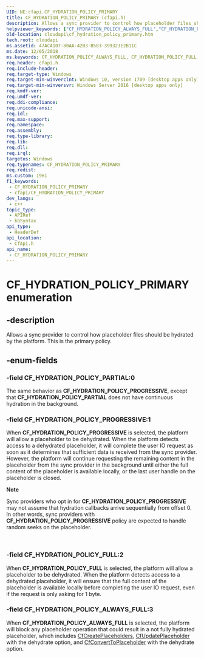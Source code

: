 ```yaml
---
UID: NE:cfapi.CF_HYDRATION_POLICY_PRIMARY
title: CF_HYDRATION_POLICY_PRIMARY (cfapi.h)
description: Allows a sync provider to control how placeholder files should be hydrated by the platform. This is the primary policy.
helpviewer_keywords: ["CF_HYDRATION_POLICY_ALWAYS_FULL","CF_HYDRATION_POLICY_FULL","CF_HYDRATION_POLICY_PARTIAL","CF_HYDRATION_POLICY_PRIMARY","CF_HYDRATION_POLICY_PRIMARY enumeration","CF_HYDRATION_POLICY_PROGRESSIVE","cfapi/CF_HYDRATION_POLICY_ALWAYS_FULL","cfapi/CF_HYDRATION_POLICY_FULL","cfapi/CF_HYDRATION_POLICY_PARTIAL","cfapi/CF_HYDRATION_POLICY_PRIMARY","cfapi/CF_HYDRATION_POLICY_PROGRESSIVE","cloudApi.cf_hydration_policy_primary"]
old-location: cloudapi\cf_hydration_policy_primary.htm
tech.root: cloudapi
ms.assetid: 47ACA107-80AA-42B3-B583-399323E2B11C
ms.date: 12/05/2018
ms.keywords: CF_HYDRATION_POLICY_ALWAYS_FULL, CF_HYDRATION_POLICY_FULL, CF_HYDRATION_POLICY_PARTIAL, CF_HYDRATION_POLICY_PRIMARY, CF_HYDRATION_POLICY_PRIMARY enumeration, CF_HYDRATION_POLICY_PROGRESSIVE, cfapi/CF_HYDRATION_POLICY_ALWAYS_FULL, cfapi/CF_HYDRATION_POLICY_FULL, cfapi/CF_HYDRATION_POLICY_PARTIAL, cfapi/CF_HYDRATION_POLICY_PRIMARY, cfapi/CF_HYDRATION_POLICY_PROGRESSIVE, cloudApi.cf_hydration_policy_primary
req.header: cfapi.h
req.include-header: 
req.target-type: Windows
req.target-min-winverclnt: Windows 10, version 1709 [desktop apps only]
req.target-min-winversvr: Windows Server 2016 [desktop apps only]
req.kmdf-ver: 
req.umdf-ver: 
req.ddi-compliance: 
req.unicode-ansi: 
req.idl: 
req.max-support: 
req.namespace: 
req.assembly: 
req.type-library: 
req.lib: 
req.dll: 
req.irql: 
targetos: Windows
req.typenames: CF_HYDRATION_POLICY_PRIMARY
req.redist: 
ms.custom: 19H1
f1_keywords:
 - CF_HYDRATION_POLICY_PRIMARY
 - cfapi/CF_HYDRATION_POLICY_PRIMARY
dev_langs:
 - c++
topic_type:
 - APIRef
 - kbSyntax
api_type:
 - HeaderDef
api_location:
 - CfApi.h
api_name:
 - CF_HYDRATION_POLICY_PRIMARY
---
```


# CF_HYDRATION_POLICY_PRIMARY enumeration


## -description

Allows a sync provider to control how placeholder files should be hydrated by the platform. This is the primary policy.

## -enum-fields

### -field CF_HYDRATION_POLICY_PARTIAL:0

The same behavior as <b>CF_HYDRATION_POLICY_PROGRESSIVE</b>, except that <b>CF_HYDRATION_POLICY_PARTIAL</b> does not have continuous hydration in the background.

### -field CF_HYDRATION_POLICY_PROGRESSIVE:1

When <b>CF_HYDRATION_POLICY_PROGRESSIVE</b> is selected, the platform will allow a placeholder to be dehydrated. When the platform detects access to a dehydrated placeholder, it will complete the user IO request as soon as it determines that sufficient data is received from the sync provider. However, the platform will continue requesting the remaining content in the placeholder from the sync provider in the background until either the full content of the placeholder is available locally, or the last user handle on the placeholder is closed.

<div class="alert"><b>Note</b>  <p class="note">Sync providers who opt in for <b>CF_HYDRATION_POLICY_PROGRESSIVE</b> may not assume that hydration callbacks arrive sequentially from offset 0. In other words, sync providers with <b>CF_HYDRATION_POLICY_PROGRESSIVE</b> policy are expected to handle random seeks on the placeholder.

</div>
<div> </div>

### -field CF_HYDRATION_POLICY_FULL:2

When <b>CF_HYDRATION_POLICY_FULL</b> is selected, the platform will allow a placeholder to be dehydrated. When the platform detects access to a dehydrated placeholder, it will ensure that the full content of the placeholder is available locally before completing the user IO request, even if the request is only asking for 1 byte.

### -field CF_HYDRATION_POLICY_ALWAYS_FULL:3

When <b>CF_HYDRATION_POLICY_ALWAYS_FULL</b> is selected, the platform will block any placeholder operation that could result in a not fully hydrated placeholder, which includes <a href="/windows/desktop/api/cfapi/nf-cfapi-cfcreateplaceholders">CfCreatePlaceholders</a>, <a href="/windows/desktop/api/cfapi/nf-cfapi-cfupdateplaceholder">CfUpdatePlaceholder</a> with the dehydrate option, and <a href="/windows/desktop/api/cfapi/nf-cfapi-cfconverttoplaceholder">CfConvertToPlaceholder</a> with the dehydrate option.
